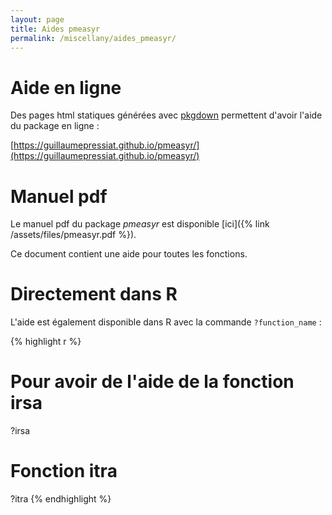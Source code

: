```yaml
---
layout: page
title: Aides pmeasyr
permalink: /miscellany/aides_pmeasyr/
---
```



# Aide en ligne

Des pages html statiques générées avec [pkgdown](https://github.com/hadley/pkgdown) permettent d'avoir l'aide du package en ligne : 

[https://guillaumepressiat.github.io/pmeasyr/](https://guillaumepressiat.github.io/pmeasyr/)


# Manuel pdf

Le manuel pdf du package *pmeasyr* est disponible [ici]({% link /assets/files/pmeasyr.pdf %}). 
  
Ce document contient une aide pour toutes les fonctions.
 

# Directement dans R 

L'aide est également disponible dans R avec la commande `?function_name` :

{% highlight r %}
# Pour avoir de l'aide de la fonction irsa
?irsa

# Fonction itra
?itra
{% endhighlight %}

